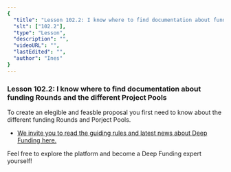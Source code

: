 ```yaml
---
{
  "title": "Lesson 102.2: I know where to find documentation about funding Rounds and the different Project Pools",
  "slt": ["102.2"],
  "type": "Lesson",
  "description": "",
  "videoURL": "",
  "lastEdited": "",
  "author": "Ines"
}
---
```


### **Lesson 102.2: I know where to find documentation about funding Rounds and the different Project Pools**

To create an elegible and feasble proposal you first need to know about the different funding Rounds and Porject Pools.

- [We invite you to read the guiding rules and latest news about Deep Funding here.](https:/deepfunding.ai/rules/#Rounds/)

Feel free to explore the platform and become a Deep Funding expert yourself!
